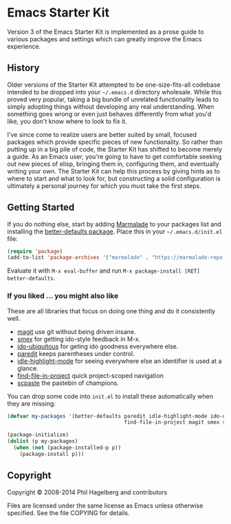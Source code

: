 # Emacs Starter Kit

Version 3 of the Emacs Starter Kit is implemented as a prose guide to
various packages and settings which can greatly improve the Emacs
experience.

## History

Older versions of the Starter Kit attempted to be one-size-fits-all
codebase intended to be dropped into your `~/.emacs.d` directory
wholesale. While this proved very popular, taking a big bundle of
unrelated functionality leads to simply adopting things without
developing any real understanding. When something goes wrong or even
just behaves differently from what you'd like, you don't know where to
look to fix it.

I've since come to realize users are better suited by small, focused
packages which provide specific pieces of new functionality. So rather
than putting up in a big pile of code, the Starter Kit has shifted to
become merely a guide. As an Emacs user, you're going to have to get
comfortable seeking out new pieces of elisp, bringing them in,
configuring them, and eventually writing your own. The Starter Kit can
help this process by giving hints as to where to start and what to
look for, but constructing a solid configuration is ultimately a
personal journey for which you must take the first steps.

## Getting Started

If you do nothing else, start by adding
[Marmalade](https://marmalade-repo.org/) to your packages list and
installing the
[better-defaults package](https://github.com/technomancy/better-defaults).
Place this in your `~/.emacs.d/init.el` file:

```lisp
(require 'package)
(add-to-list 'package-archives '("marmalade" . "https://marmalade-repo.org/packages/"))
```

Evaluate it with `M-x eval-buffer` and run `M-x package-install [RET] better-defaults`.

### If you liked ... you might also like

These are all libraries that focus on doing one thing and do it consistently well.

* [magit](https://magit.vc) use git without being driven insane.
* [smex](https://github.com/nonsequitur/smex) for getting ido-style feedback in M-x.
* [ido-ubiquitous](https://github.com/DarwinAwardWinner/ido-ubiquitous) for geting ido goodness everywhere else.
* [paredit](http://www.emacswiki.org/emacs/ParEdit) keeps parentheses under control.
* [idle-highlight-mode](https://github.com/nonsequitur/idle-highlight-mode) for seeing everywhere else an identifier is used at a glance.
* [find-file-in-project](https://github.com/technomancy/find-file-in-project) quick project-scoped navigation
* [scpaste](http://p.hagelb.org) the pastebin of champions.

You can drop some code into `init.el` to install these automatically when they are missing:

```lisp
(defvar my-packages '(better-defaults paredit idle-highlight-mode ido-ubiquitous
                                      find-file-in-project magit smex scpaste))

(package-initialize)
(dolist (p my-packages)
  (when (not (package-installed-p p))
    (package-install p)))
```

## Copyright

Copyright © 2008-2014 Phil Hagelberg and contributors

Files are licensed under the same license as Emacs unless otherwise
specified. See the file COPYING for details.

